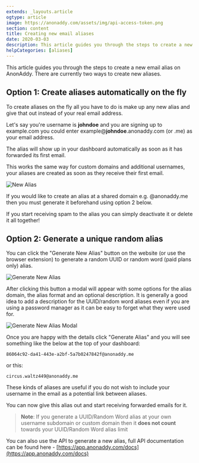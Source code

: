 ```yaml
---
extends: _layouts.article
ogtype: article
image: https://anonaddy.com/assets/img/api-access-token.png
section: content
title: Creating new email aliases
date: 2020-03-03
description: This article guides you through the steps to create a new email alias on AnonAddy. There are currently two ways to create new aliases.
helpCategories: [aliases]
---
```


This article guides you through the steps to create a new email alias on AnonAddy. There are currently two ways to create new aliases.

## Option 1: Create aliases automatically on the fly

To create aliases on the fly all you have to do is make up any new alias and give that out instead of your real email address.

Let's say you're username is **johndoe** and you are signing up to example.com you could enter example@**johndoe**.anonaddy.com (or .me) as your email address.

The alias will show up in your dashboard automatically as soon as it has forwarded its first email.

This works the same way for custom domains and additional usernames, your aliases are created as soon as they receive their first email.

<div class="flex justify-center my-8">
  <img class="shadow" src="/assets/img/help-alias.jpg" alt="New Alias" title="New Alias">
</div>

If you would like to create an alias at a shared domain e.g. @anonaddy.me then you must generate it beforehand using option 2 below.

If you start receiving spam to the alias you can simply deactivate it or delete it all together!

## Option 2: Generate a unique random alias

You can click the "Generate New Alias" button on the website (or use the browser extension) to generate a random UUID or random word (paid plans only) alias.

<div class="my-8">
  <img class="shadow" src="/assets/img/help-generate-alias.jpg" alt="Generate New Alias" title="Generate New Alias">
</div>

After clicking this button a modal will appear with some options for the alias domain, the alias format and an optional description. It is generally a good idea to add a description for the UUID/random word aliases even if you are using a password manager as it can be easy to forget what they were used for.

<div class="my-8">
  <img class="shadow" src="/assets/img/help-generate-alias-modal.jpg" alt="Generate New Alias Modal" title="Generate New Alias Modal">
</div>

Once you are happy with the details click "Generate Alias" and you will see something like the below at the top of your dashboard:

`86064c92-da41-443e-a2bf-5a7b0247842f@anonaddy.me`

or this:

`circus.waltz449@anonaddy.me`

These kinds of aliases are useful if you do not wish to include your username in the email as a potential link between aliases.

You can now give this alias out and start receiving forwarded emails for it.

> **Note**: If you generate a UUID/Random Word alias at your own username subdomain or custom domain then it **does not count** towards your UUID/Random Word alias limit

You can also use the API to generate a new alias, full API documentation can be found here - [https://app.anonaddy.com/docs](https://app.anonaddy.com/docs)